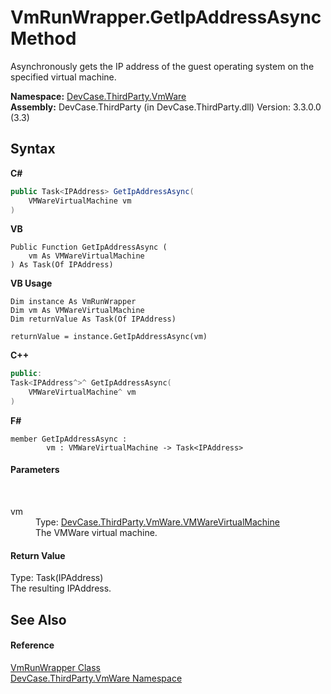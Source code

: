 # VmRunWrapper.GetIpAddressAsync Method 
 

Asynchronously gets the IP address of the guest operating system on the specified virtual machine.

**Namespace:**&nbsp;<a href="N_DevCase_ThirdParty_VmWare">DevCase.ThirdParty.VmWare</a><br />**Assembly:**&nbsp;DevCase.ThirdParty (in DevCase.ThirdParty.dll) Version: 3.3.0.0 (3.3)

## Syntax

**C#**<br />
``` C#
public Task<IPAddress> GetIpAddressAsync(
	VMWareVirtualMachine vm
)
```

**VB**<br />
``` VB
Public Function GetIpAddressAsync ( 
	vm As VMWareVirtualMachine
) As Task(Of IPAddress)
```

**VB Usage**<br />
``` VB Usage
Dim instance As VmRunWrapper
Dim vm As VMWareVirtualMachine
Dim returnValue As Task(Of IPAddress)

returnValue = instance.GetIpAddressAsync(vm)
```

**C++**<br />
``` C++
public:
Task<IPAddress^>^ GetIpAddressAsync(
	VMWareVirtualMachine^ vm
)
```

**F#**<br />
``` F#
member GetIpAddressAsync : 
        vm : VMWareVirtualMachine -> Task<IPAddress> 

```


#### Parameters
&nbsp;<dl><dt>vm</dt><dd>Type: <a href="T_DevCase_ThirdParty_VmWare_VMWareVirtualMachine">DevCase.ThirdParty.VmWare.VMWareVirtualMachine</a><br />The VMWare virtual machine.</dd></dl>

#### Return Value
Type: Task(IPAddress)<br />The resulting IPAddress.

## See Also


#### Reference
<a href="T_DevCase_ThirdParty_VmWare_VmRunWrapper">VmRunWrapper Class</a><br /><a href="N_DevCase_ThirdParty_VmWare">DevCase.ThirdParty.VmWare Namespace</a><br />
